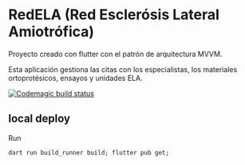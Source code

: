 # RedELA (Red Esclerósis Lateral Amiotrófica)

Proyecto creado con flutter con el patrón de arquitectura MVVM.

Esta aplicación gestiona las citas con los especialistas, los materiales ortoprotésicos, ensayos y unidades ELA.

[![Codemagic build status](https://api.codemagic.io/apps/66680f17424cb7911659eeea/66680f17424cb7911659eee9/status_badge.svg)](https://codemagic.io/apps/66680f17424cb7911659eeea/66680f17424cb7911659eee9/latest_build)

## local deploy

Run

```
dart run build_runner build; flutter pub get;
```
